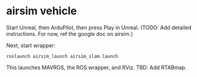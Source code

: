 # airsim vehicle

Start Unreal, then ArduPilot, then press Play in Unreal. (TODO: Add detailed instructions. For now, ref the google doc on airsim.)

Next, start wrapper:

`roslaunch airsim_launch airsim_slam.launch`

This launches MAVROS, the ROS wrapper, and RViz. TBD: Add RTABmap.